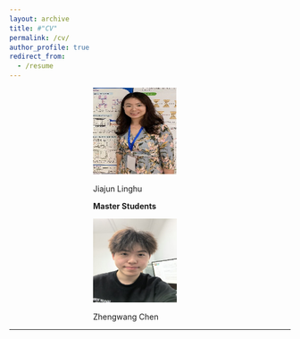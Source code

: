 ```yaml
---
layout: archive
title: #"CV"
permalink: /cv/
author_profile: true
redirect_from:
  - /resume
---
```


<div style="margin-left: 150px;">
<img src="../images/lh.jpg" alt="Jiajun Linghu" width="150" height="155" />  
 <p class="name">Jiajun Linghu</p>  

**Master Students**  

<img src="../images/zw.jpg" alt="Zhengwang Chen" width="150" height="150" />  
<p class="name">Zhengwang Chen</p>  
</div>




  
---

